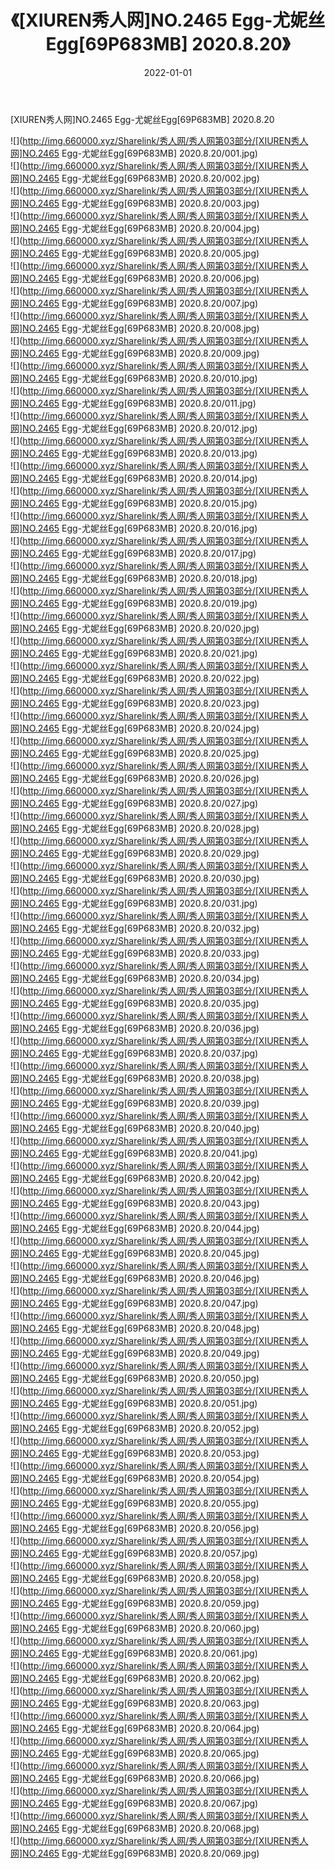 ﻿---
layout: post
title:  《[XIUREN秀人网]NO.2465 Egg-尤妮丝Egg[69P683MB] 2020.8.20》
date:   2022-01-01
img: http://img.660000.xyz/Sharelink/秀人网/秀人网第03部分/[XIUREN秀人网]NO.2465 Egg-尤妮丝Egg[69P683MB] 2020.8.20/000.jpg
categories: [美女, 清纯, 唯美]
---

[XIUREN秀人网]NO.2465 Egg-尤妮丝Egg[69P683MB] 2020.8.20

 ![](http://img.660000.xyz/Sharelink/秀人网/秀人网第03部分/[XIUREN秀人网]NO.2465 Egg-尤妮丝Egg[69P683MB] 2020.8.20/001.jpg) <br>![](http://img.660000.xyz/Sharelink/秀人网/秀人网第03部分/[XIUREN秀人网]NO.2465 Egg-尤妮丝Egg[69P683MB] 2020.8.20/002.jpg) <br>![](http://img.660000.xyz/Sharelink/秀人网/秀人网第03部分/[XIUREN秀人网]NO.2465 Egg-尤妮丝Egg[69P683MB] 2020.8.20/003.jpg) <br>![](http://img.660000.xyz/Sharelink/秀人网/秀人网第03部分/[XIUREN秀人网]NO.2465 Egg-尤妮丝Egg[69P683MB] 2020.8.20/004.jpg) <br>![](http://img.660000.xyz/Sharelink/秀人网/秀人网第03部分/[XIUREN秀人网]NO.2465 Egg-尤妮丝Egg[69P683MB] 2020.8.20/005.jpg) <br>![](http://img.660000.xyz/Sharelink/秀人网/秀人网第03部分/[XIUREN秀人网]NO.2465 Egg-尤妮丝Egg[69P683MB] 2020.8.20/006.jpg) <br>![](http://img.660000.xyz/Sharelink/秀人网/秀人网第03部分/[XIUREN秀人网]NO.2465 Egg-尤妮丝Egg[69P683MB] 2020.8.20/007.jpg) <br>![](http://img.660000.xyz/Sharelink/秀人网/秀人网第03部分/[XIUREN秀人网]NO.2465 Egg-尤妮丝Egg[69P683MB] 2020.8.20/008.jpg) <br>![](http://img.660000.xyz/Sharelink/秀人网/秀人网第03部分/[XIUREN秀人网]NO.2465 Egg-尤妮丝Egg[69P683MB] 2020.8.20/009.jpg) <br>![](http://img.660000.xyz/Sharelink/秀人网/秀人网第03部分/[XIUREN秀人网]NO.2465 Egg-尤妮丝Egg[69P683MB] 2020.8.20/010.jpg) <br>![](http://img.660000.xyz/Sharelink/秀人网/秀人网第03部分/[XIUREN秀人网]NO.2465 Egg-尤妮丝Egg[69P683MB] 2020.8.20/011.jpg) <br>![](http://img.660000.xyz/Sharelink/秀人网/秀人网第03部分/[XIUREN秀人网]NO.2465 Egg-尤妮丝Egg[69P683MB] 2020.8.20/012.jpg) <br>![](http://img.660000.xyz/Sharelink/秀人网/秀人网第03部分/[XIUREN秀人网]NO.2465 Egg-尤妮丝Egg[69P683MB] 2020.8.20/013.jpg) <br>![](http://img.660000.xyz/Sharelink/秀人网/秀人网第03部分/[XIUREN秀人网]NO.2465 Egg-尤妮丝Egg[69P683MB] 2020.8.20/014.jpg) <br>![](http://img.660000.xyz/Sharelink/秀人网/秀人网第03部分/[XIUREN秀人网]NO.2465 Egg-尤妮丝Egg[69P683MB] 2020.8.20/015.jpg) <br>![](http://img.660000.xyz/Sharelink/秀人网/秀人网第03部分/[XIUREN秀人网]NO.2465 Egg-尤妮丝Egg[69P683MB] 2020.8.20/016.jpg) <br>![](http://img.660000.xyz/Sharelink/秀人网/秀人网第03部分/[XIUREN秀人网]NO.2465 Egg-尤妮丝Egg[69P683MB] 2020.8.20/017.jpg) <br>![](http://img.660000.xyz/Sharelink/秀人网/秀人网第03部分/[XIUREN秀人网]NO.2465 Egg-尤妮丝Egg[69P683MB] 2020.8.20/018.jpg) <br>![](http://img.660000.xyz/Sharelink/秀人网/秀人网第03部分/[XIUREN秀人网]NO.2465 Egg-尤妮丝Egg[69P683MB] 2020.8.20/019.jpg) <br>![](http://img.660000.xyz/Sharelink/秀人网/秀人网第03部分/[XIUREN秀人网]NO.2465 Egg-尤妮丝Egg[69P683MB] 2020.8.20/020.jpg) <br>![](http://img.660000.xyz/Sharelink/秀人网/秀人网第03部分/[XIUREN秀人网]NO.2465 Egg-尤妮丝Egg[69P683MB] 2020.8.20/021.jpg) <br>![](http://img.660000.xyz/Sharelink/秀人网/秀人网第03部分/[XIUREN秀人网]NO.2465 Egg-尤妮丝Egg[69P683MB] 2020.8.20/022.jpg) <br>![](http://img.660000.xyz/Sharelink/秀人网/秀人网第03部分/[XIUREN秀人网]NO.2465 Egg-尤妮丝Egg[69P683MB] 2020.8.20/023.jpg) <br>![](http://img.660000.xyz/Sharelink/秀人网/秀人网第03部分/[XIUREN秀人网]NO.2465 Egg-尤妮丝Egg[69P683MB] 2020.8.20/024.jpg) <br>![](http://img.660000.xyz/Sharelink/秀人网/秀人网第03部分/[XIUREN秀人网]NO.2465 Egg-尤妮丝Egg[69P683MB] 2020.8.20/025.jpg) <br>![](http://img.660000.xyz/Sharelink/秀人网/秀人网第03部分/[XIUREN秀人网]NO.2465 Egg-尤妮丝Egg[69P683MB] 2020.8.20/026.jpg) <br>![](http://img.660000.xyz/Sharelink/秀人网/秀人网第03部分/[XIUREN秀人网]NO.2465 Egg-尤妮丝Egg[69P683MB] 2020.8.20/027.jpg) <br>![](http://img.660000.xyz/Sharelink/秀人网/秀人网第03部分/[XIUREN秀人网]NO.2465 Egg-尤妮丝Egg[69P683MB] 2020.8.20/028.jpg) <br>![](http://img.660000.xyz/Sharelink/秀人网/秀人网第03部分/[XIUREN秀人网]NO.2465 Egg-尤妮丝Egg[69P683MB] 2020.8.20/029.jpg) <br>![](http://img.660000.xyz/Sharelink/秀人网/秀人网第03部分/[XIUREN秀人网]NO.2465 Egg-尤妮丝Egg[69P683MB] 2020.8.20/030.jpg) <br>![](http://img.660000.xyz/Sharelink/秀人网/秀人网第03部分/[XIUREN秀人网]NO.2465 Egg-尤妮丝Egg[69P683MB] 2020.8.20/031.jpg) <br>![](http://img.660000.xyz/Sharelink/秀人网/秀人网第03部分/[XIUREN秀人网]NO.2465 Egg-尤妮丝Egg[69P683MB] 2020.8.20/032.jpg) <br>![](http://img.660000.xyz/Sharelink/秀人网/秀人网第03部分/[XIUREN秀人网]NO.2465 Egg-尤妮丝Egg[69P683MB] 2020.8.20/033.jpg) <br>![](http://img.660000.xyz/Sharelink/秀人网/秀人网第03部分/[XIUREN秀人网]NO.2465 Egg-尤妮丝Egg[69P683MB] 2020.8.20/034.jpg) <br>![](http://img.660000.xyz/Sharelink/秀人网/秀人网第03部分/[XIUREN秀人网]NO.2465 Egg-尤妮丝Egg[69P683MB] 2020.8.20/035.jpg) <br>![](http://img.660000.xyz/Sharelink/秀人网/秀人网第03部分/[XIUREN秀人网]NO.2465 Egg-尤妮丝Egg[69P683MB] 2020.8.20/036.jpg) <br>![](http://img.660000.xyz/Sharelink/秀人网/秀人网第03部分/[XIUREN秀人网]NO.2465 Egg-尤妮丝Egg[69P683MB] 2020.8.20/037.jpg) <br>![](http://img.660000.xyz/Sharelink/秀人网/秀人网第03部分/[XIUREN秀人网]NO.2465 Egg-尤妮丝Egg[69P683MB] 2020.8.20/038.jpg) <br>![](http://img.660000.xyz/Sharelink/秀人网/秀人网第03部分/[XIUREN秀人网]NO.2465 Egg-尤妮丝Egg[69P683MB] 2020.8.20/039.jpg) <br>![](http://img.660000.xyz/Sharelink/秀人网/秀人网第03部分/[XIUREN秀人网]NO.2465 Egg-尤妮丝Egg[69P683MB] 2020.8.20/040.jpg) <br>![](http://img.660000.xyz/Sharelink/秀人网/秀人网第03部分/[XIUREN秀人网]NO.2465 Egg-尤妮丝Egg[69P683MB] 2020.8.20/041.jpg) <br>![](http://img.660000.xyz/Sharelink/秀人网/秀人网第03部分/[XIUREN秀人网]NO.2465 Egg-尤妮丝Egg[69P683MB] 2020.8.20/042.jpg) <br>![](http://img.660000.xyz/Sharelink/秀人网/秀人网第03部分/[XIUREN秀人网]NO.2465 Egg-尤妮丝Egg[69P683MB] 2020.8.20/043.jpg) <br>![](http://img.660000.xyz/Sharelink/秀人网/秀人网第03部分/[XIUREN秀人网]NO.2465 Egg-尤妮丝Egg[69P683MB] 2020.8.20/044.jpg) <br>![](http://img.660000.xyz/Sharelink/秀人网/秀人网第03部分/[XIUREN秀人网]NO.2465 Egg-尤妮丝Egg[69P683MB] 2020.8.20/045.jpg) <br>![](http://img.660000.xyz/Sharelink/秀人网/秀人网第03部分/[XIUREN秀人网]NO.2465 Egg-尤妮丝Egg[69P683MB] 2020.8.20/046.jpg) <br>![](http://img.660000.xyz/Sharelink/秀人网/秀人网第03部分/[XIUREN秀人网]NO.2465 Egg-尤妮丝Egg[69P683MB] 2020.8.20/047.jpg) <br>![](http://img.660000.xyz/Sharelink/秀人网/秀人网第03部分/[XIUREN秀人网]NO.2465 Egg-尤妮丝Egg[69P683MB] 2020.8.20/048.jpg) <br>![](http://img.660000.xyz/Sharelink/秀人网/秀人网第03部分/[XIUREN秀人网]NO.2465 Egg-尤妮丝Egg[69P683MB] 2020.8.20/049.jpg) <br>![](http://img.660000.xyz/Sharelink/秀人网/秀人网第03部分/[XIUREN秀人网]NO.2465 Egg-尤妮丝Egg[69P683MB] 2020.8.20/050.jpg) <br>![](http://img.660000.xyz/Sharelink/秀人网/秀人网第03部分/[XIUREN秀人网]NO.2465 Egg-尤妮丝Egg[69P683MB] 2020.8.20/051.jpg) <br>![](http://img.660000.xyz/Sharelink/秀人网/秀人网第03部分/[XIUREN秀人网]NO.2465 Egg-尤妮丝Egg[69P683MB] 2020.8.20/052.jpg) <br>![](http://img.660000.xyz/Sharelink/秀人网/秀人网第03部分/[XIUREN秀人网]NO.2465 Egg-尤妮丝Egg[69P683MB] 2020.8.20/053.jpg) <br>![](http://img.660000.xyz/Sharelink/秀人网/秀人网第03部分/[XIUREN秀人网]NO.2465 Egg-尤妮丝Egg[69P683MB] 2020.8.20/054.jpg) <br>![](http://img.660000.xyz/Sharelink/秀人网/秀人网第03部分/[XIUREN秀人网]NO.2465 Egg-尤妮丝Egg[69P683MB] 2020.8.20/055.jpg) <br>![](http://img.660000.xyz/Sharelink/秀人网/秀人网第03部分/[XIUREN秀人网]NO.2465 Egg-尤妮丝Egg[69P683MB] 2020.8.20/056.jpg) <br>![](http://img.660000.xyz/Sharelink/秀人网/秀人网第03部分/[XIUREN秀人网]NO.2465 Egg-尤妮丝Egg[69P683MB] 2020.8.20/057.jpg) <br>![](http://img.660000.xyz/Sharelink/秀人网/秀人网第03部分/[XIUREN秀人网]NO.2465 Egg-尤妮丝Egg[69P683MB] 2020.8.20/058.jpg) <br>![](http://img.660000.xyz/Sharelink/秀人网/秀人网第03部分/[XIUREN秀人网]NO.2465 Egg-尤妮丝Egg[69P683MB] 2020.8.20/059.jpg) <br>![](http://img.660000.xyz/Sharelink/秀人网/秀人网第03部分/[XIUREN秀人网]NO.2465 Egg-尤妮丝Egg[69P683MB] 2020.8.20/060.jpg) <br>![](http://img.660000.xyz/Sharelink/秀人网/秀人网第03部分/[XIUREN秀人网]NO.2465 Egg-尤妮丝Egg[69P683MB] 2020.8.20/061.jpg) <br>![](http://img.660000.xyz/Sharelink/秀人网/秀人网第03部分/[XIUREN秀人网]NO.2465 Egg-尤妮丝Egg[69P683MB] 2020.8.20/062.jpg) <br>![](http://img.660000.xyz/Sharelink/秀人网/秀人网第03部分/[XIUREN秀人网]NO.2465 Egg-尤妮丝Egg[69P683MB] 2020.8.20/063.jpg) <br>![](http://img.660000.xyz/Sharelink/秀人网/秀人网第03部分/[XIUREN秀人网]NO.2465 Egg-尤妮丝Egg[69P683MB] 2020.8.20/064.jpg) <br>![](http://img.660000.xyz/Sharelink/秀人网/秀人网第03部分/[XIUREN秀人网]NO.2465 Egg-尤妮丝Egg[69P683MB] 2020.8.20/065.jpg) <br>![](http://img.660000.xyz/Sharelink/秀人网/秀人网第03部分/[XIUREN秀人网]NO.2465 Egg-尤妮丝Egg[69P683MB] 2020.8.20/066.jpg) <br>![](http://img.660000.xyz/Sharelink/秀人网/秀人网第03部分/[XIUREN秀人网]NO.2465 Egg-尤妮丝Egg[69P683MB] 2020.8.20/067.jpg) <br>![](http://img.660000.xyz/Sharelink/秀人网/秀人网第03部分/[XIUREN秀人网]NO.2465 Egg-尤妮丝Egg[69P683MB] 2020.8.20/068.jpg) <br>![](http://img.660000.xyz/Sharelink/秀人网/秀人网第03部分/[XIUREN秀人网]NO.2465 Egg-尤妮丝Egg[69P683MB] 2020.8.20/069.jpg) <br>